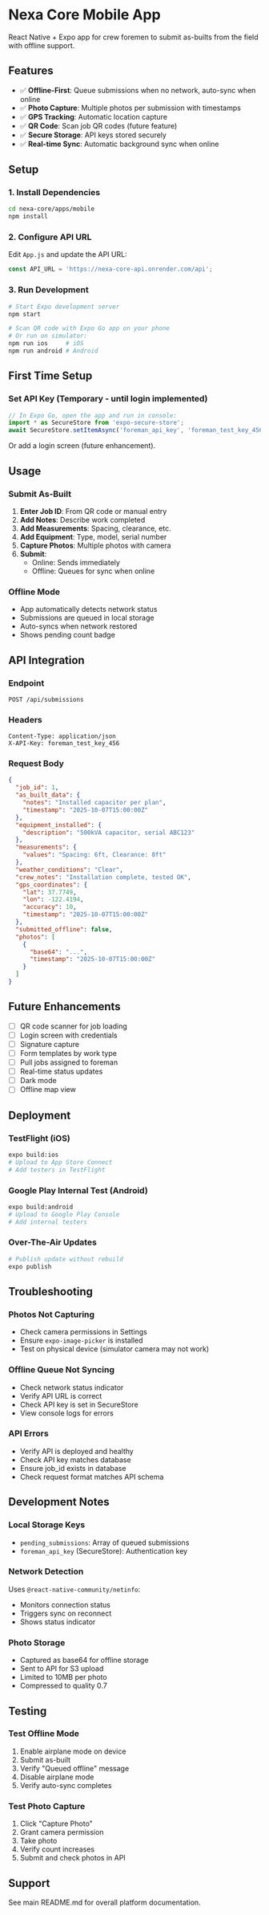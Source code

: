 # Nexa Core Mobile App

React Native + Expo app for crew foremen to submit as-builts from the field with offline support.

## Features

- ✅ **Offline-First**: Queue submissions when no network, auto-sync when online
- ✅ **Photo Capture**: Multiple photos per submission with timestamps
- ✅ **GPS Tracking**: Automatic location capture
- ✅ **QR Code**: Scan job QR codes (future feature)
- ✅ **Secure Storage**: API keys stored securely
- ✅ **Real-time Sync**: Automatic background sync when online

## Setup

### 1. Install Dependencies

```bash
cd nexa-core/apps/mobile
npm install
```

### 2. Configure API URL

Edit `App.js` and update the API URL:

```javascript
const API_URL = 'https://nexa-core-api.onrender.com/api';
```

### 3. Run Development

```bash
# Start Expo development server
npm start

# Scan QR code with Expo Go app on your phone
# Or run on simulator:
npm run ios     # iOS
npm run android # Android
```

## First Time Setup

### Set API Key (Temporary - until login implemented)

```javascript
// In Expo Go, open the app and run in console:
import * as SecureStore from 'expo-secure-store';
await SecureStore.setItemAsync('foreman_api_key', 'foreman_test_key_456');
```

Or add a login screen (future enhancement).

## Usage

### Submit As-Built

1. **Enter Job ID**: From QR code or manual entry
2. **Add Notes**: Describe work completed
3. **Add Measurements**: Spacing, clearance, etc.
4. **Add Equipment**: Type, model, serial number
5. **Capture Photos**: Multiple photos with camera
6. **Submit**: 
   - Online: Sends immediately
   - Offline: Queues for sync when online

### Offline Mode

- App automatically detects network status
- Submissions are queued in local storage
- Auto-syncs when network restored
- Shows pending count badge

## API Integration

### Endpoint

```
POST /api/submissions
```

### Headers

```
Content-Type: application/json
X-API-Key: foreman_test_key_456
```

### Request Body

```json
{
  "job_id": 1,
  "as_built_data": {
    "notes": "Installed capacitor per plan",
    "timestamp": "2025-10-07T15:00:00Z"
  },
  "equipment_installed": {
    "description": "500kVA capacitor, serial ABC123"
  },
  "measurements": {
    "values": "Spacing: 6ft, Clearance: 8ft"
  },
  "weather_conditions": "Clear",
  "crew_notes": "Installation complete, tested OK",
  "gps_coordinates": {
    "lat": 37.7749,
    "lon": -122.4194,
    "accuracy": 10,
    "timestamp": "2025-10-07T15:00:00Z"
  },
  "submitted_offline": false,
  "photos": [
    {
      "base64": "...",
      "timestamp": "2025-10-07T15:00:00Z"
    }
  ]
}
```

## Future Enhancements

- [ ] QR code scanner for job loading
- [ ] Login screen with credentials
- [ ] Signature capture
- [ ] Form templates by work type
- [ ] Pull jobs assigned to foreman
- [ ] Real-time status updates
- [ ] Dark mode
- [ ] Offline map view

## Deployment

### TestFlight (iOS)

```bash
expo build:ios
# Upload to App Store Connect
# Add testers in TestFlight
```

### Google Play Internal Test (Android)

```bash
expo build:android
# Upload to Google Play Console
# Add internal testers
```

### Over-The-Air Updates

```bash
# Publish update without rebuild
expo publish
```

## Troubleshooting

### Photos Not Capturing

- Check camera permissions in Settings
- Ensure `expo-image-picker` is installed
- Test on physical device (simulator camera may not work)

### Offline Queue Not Syncing

- Check network status indicator
- Verify API URL is correct
- Check API key is set in SecureStore
- View console logs for errors

### API Errors

- Verify API is deployed and healthy
- Check API key matches database
- Ensure job_id exists in database
- Check request format matches API schema

## Development Notes

### Local Storage Keys

- `pending_submissions`: Array of queued submissions
- `foreman_api_key` (SecureStore): Authentication key

### Network Detection

Uses `@react-native-community/netinfo`:
- Monitors connection status
- Triggers sync on reconnect
- Shows status indicator

### Photo Storage

- Captured as base64 for offline storage
- Sent to API for S3 upload
- Limited to 10MB per photo
- Compressed to quality 0.7

## Testing

### Test Offline Mode

1. Enable airplane mode on device
2. Submit as-built
3. Verify "Queued offline" message
4. Disable airplane mode
5. Verify auto-sync completes

### Test Photo Capture

1. Click "Capture Photo"
2. Grant camera permission
3. Take photo
4. Verify count increases
5. Submit and check photos in API

## Support

See main README.md for overall platform documentation.
